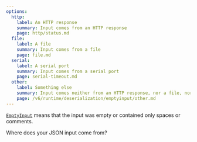 ```yaml
---
options:
  http:
    label: An HTTP response
    summary: Input comes from an HTTP response
    page: http/status.md
  file:
    label: A file
    summary: Input comes from a file
    page: file.md
  serial:
    label: A serial port
    summary: Input comes from a serial port
    page: serial-timeout.md
  other:
    label: Something else
    summary: Input comes neither from an HTTP response, nor a file, nor a serial port
    page: /v6/runtime/deserialization/emptyinput/other.md
---
```


[`EmptyInput`](/v7/api/misc/deserializationerror/#emptyinput) means that the input was empty or contained only spaces or comments.

Where does your JSON input come from?
